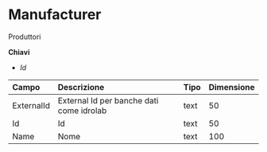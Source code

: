 # Manufacturer

Produttori

  
 **Chiavi**

* _Id_

| Campo | Descrizione | Tipo | Dimensione |
| :--- | :--- | :--- | :--- |
| ExternalId | External Id per banche dati come idrolab | text | 50 |
| Id | Id | text | 50 |
| Name | Nome | text | 100 |

